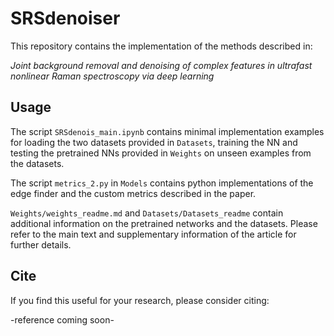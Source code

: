 # SRSdenoiser
This repository contains the implementation of the methods described in:

*Joint background removal and denoising of complex features in ultrafast nonlinear Raman spectroscopy via deep learning*

## Usage
The script `SRSdenois_main.ipynb` contains minimal implementation examples for loading the two datasets provided in `Datasets`, training the NN and testing the pretrained NNs provided in `Weights` on unseen examples from the datasets.

The script `metrics_2.py` in `Models` contains python implementations of the edge finder and the custom metrics described in the paper.

`Weights/weights_readme.md` and `Datasets/Datasets_readme` contain additional information on the pretrained networks and the datasets. Please refer to the main text and supplementary information of the article for further details.



## Cite
If you find this useful for your research, please consider citing:

-reference coming soon-
